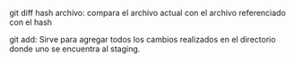 git diff hash archivo: compara el archivo actual con el archivo referenciado con el hash

git add: Sirve para agregar todos los cambios realizados en el directorio  donde uno se encuentra al staging.
